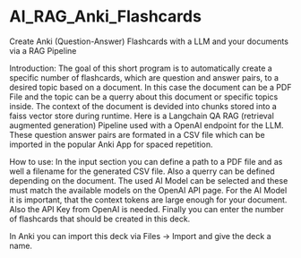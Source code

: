 # AI_RAG_Anki_Flashcards
Create Anki (Question-Answer) Flashcards with a LLM and your documents via a RAG Pipeline

Introduction:
The goal of this short program is to automatically create a specific number of flashcards, which are question and answer pairs, to a desired topic based on a document.
In this case the document can be a PDF File and the topic can be a querry about this document or specific topics inside.
The context of the document is devided into chunks stored into a faiss vector store during runtime.
Here is a Langchain QA RAG (retrieval augmented generation) Pipeline used with a OpenAI endpoint for the LLM.
These question answer pairs are formated in a CSV file which can be imported in the popular Anki App for spaced repetition.

How to use:
In the input section you can define a path to a PDF file and as well a filename for the generated CSV file.
Also a querry can be defined depending on the document.
The used AI Model can be selected and these must match the available models on the OpenAI API page. 
For the AI Model it is important, that the context tokens are large enough for your document.
Also the API Key from OpenAI is needed. 
Finally you can enter the number of flashcards that should be created in this deck.

In Anki you can import this deck via Files -> Import and give the deck a name.
